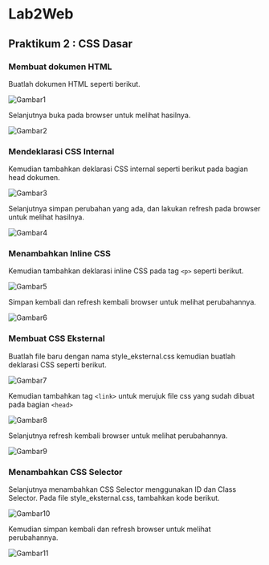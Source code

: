# Lab2Web
## Praktikum 2 : CSS Dasar

### Membuat dokumen HTML
Buatlah dokumen HTML seperti berikut.

![Gambar1](screenshot/ss1.png)

Selanjutnya buka pada browser untuk melihat hasilnya.

![Gambar2](screenshot/ss2.png)

### Mendeklarasi CSS Internal
Kemudian tambahkan deklarasi CSS internal seperti berikut pada bagian head dokumen.

![Gambar3](screenshot/ss3.png)

Selanjutnya simpan perubahan yang ada, dan lakukan refresh pada browser untuk melihat
hasilnya.

![Gambar4](screenshot/ss4.png)

### Menambahkan Inline CSS
Kemudian tambahkan deklarasi inline CSS pada tag `<p>` seperti berikut.

![Gambar5](screenshot/ss5.png)

Simpan kembali dan refresh kembali browser untuk melihat perubahannya.

![Gambar6](screenshot/ss6.png)

### Membuat CSS Eksternal
Buatlah file baru dengan nama style_eksternal.css kemudian buatlah deklarasi CSS seperti berikut.

![Gambar7](screenshot/ss7.png)

Kemudian tambahkan tag `<link>` untuk merujuk file css yang sudah dibuat pada bagian `<head>`

![Gambar8](screenshot/ss8.png)

Selanjutnya refresh kembali browser untuk melihat perubahannya.

![Gambar9](screenshot/ss9.png)

### Menambahkan CSS Selector
Selanjutnya menambahkan CSS Selector menggunakan ID dan Class Selector. Pada file
style_eksternal.css, tambahkan kode berikut.

![Gambar10](screenshot/ss10.png)

Kemudian simpan kembali dan refresh browser untuk melihat perubahannya.

![Gambar11](screenshot.ss11.png)
